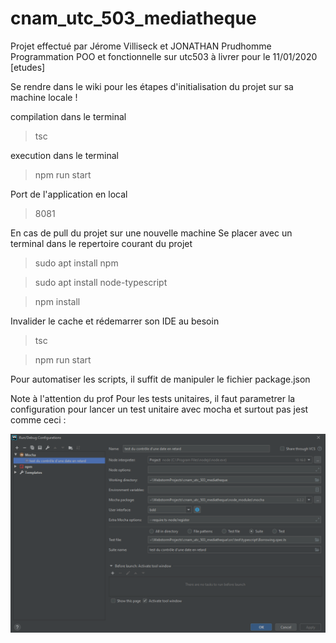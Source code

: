 # cnam_utc_503_mediatheque

Projet effectué par Jérome Villiseck et JONATHAN Prudhomme
Programmation POO et fonctionnelle sur utc503 à livrer pour le 11/01/2020 [etudes]

Se rendre dans le wiki pour les étapes d'initialisation du projet sur sa machine locale !

compilation dans le terminal
>tsc

execution dans le terminal
>npm run start

Port de l'application en local
>8081

En cas de pull du projet sur une nouvelle machine
Se placer avec un terminal dans le repertoire courant du projet
>sudo apt install npm

>sudo apt install node-typescript

>npm install

Invalider le cache et rédemarrer son IDE au besoin

>tsc

>npm run start

Pour automatiser les scripts, il suffit de manipuler le fichier package.json

Note à l'attention du prof
Pour les tests unitaires, il faut parametrer la configuration pour lancer un test unitaire avec mocha et surtout pas jest comme ceci :

 ![mochaParam](./mochaparam.PNG)
